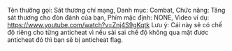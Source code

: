 Tên thưởng gọi: Sát thương chí mạng,
Danh mục: Combat,
Chức năng: Tăng sát thương cho đòn đánh của bạn,
Phím mặc định: NONE,
Video ví dụ: https://www.youtube.com/watch?v=Znj4S9gKqtk
Lưu ý: Cái này sẽ có chế độ riêng cho từng anticheat vì nếu sài sai chế độ không qua mặt được anticheat đó thì bạn sẽ bị anticheat flag.
